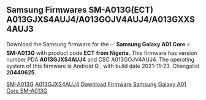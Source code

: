 <h2>Samsung Firmwares SM-A013G(ECT) A013GJXS4AUJ4/A013GOJV4AUJ4/A013GXXS4AUJ3</h2>
Download the Samsung firmware for the ✅ <strong>Samsung Galaxy A01 Core </strong> ⭐ <strong>SM-A013G</strong> with product code <strong>ECT</strong> <strong> from Nigeria</strong>. This firmware has version number PDA <strong>A013GJXS4AUJ4</strong> and CSC A013GOJV4AUJ4. The operating system of this firmware is Android Q , with build date 2021-11-23. Changelist <strong>20440625</strong>.


[SM-A013G](https://samfirm.shop/samsung/model/SM-A013G)
[A013GJXS4AUJ4](https://samfirm.shop/samsung/pda/A013GJXS4AUJ4)
[Download Firmware Samsung Galaxy A01 Core SM-A013G](https://samfirm.shop/samsung/firmware/476772)
